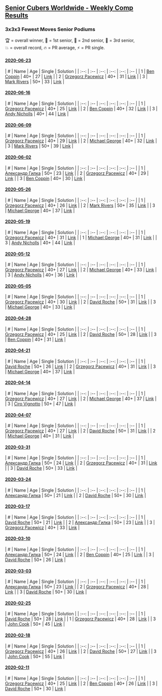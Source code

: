 <style>table {white-space: nowrap;}</style>

## [Senior Cubers Worldwide - Weekly Comp Results](/scw-comp/results/)
### 3x3x3 Fewest Moves Senior Podiums
<span style="white-space: nowrap;">🏆 = overall winner</span>, <span style="white-space: nowrap;">🥇 = 1st senior</span>, <span style="white-space: nowrap;">🥈 = 2nd senior</span>, <span style="white-space: nowrap;">🥉 = 3rd senior</span>, <span style="white-space: nowrap;">💥 = overall record</span>, <span style="white-space: nowrap;">🔥 = PR average</span>, <span style="white-space: nowrap;">⚡ = PR single</span>.

#### [2020-06-23](2020-06-23.md)

| # | Name | Age | Single | Solution |
| :--: | :-- | :--: | :--: | :--: | :-- |
| 1 | [Ben Coppin](../../persons/ben_coppin/333fm.md) | 40+ | 27 | [Link](https://www.facebook.com/events/284763775909443/permalink/285623172490170/) |
| 2 | [Grzegorz Pacewicz](../../persons/grzegorz_pacewicz/333fm.md) | 40+ | 31 | [Link](https://www.facebook.com/events/284763775909443/permalink/285251059194048/) |
| 3 | [Mark Rivers](../../persons/mark_rivers/333fm.md) | 50+ | 33 | [Link](https://www.facebook.com/events/284763775909443/permalink/288504812202006/) |

#### [2020-06-16](2020-06-16.md)

| # | Name | Age | Single | Solution |
| :--: | :-- | :--: | :--: | :--: | :-- |
| 1 | [Grzegorz Pacewicz](../../persons/grzegorz_pacewicz/333fm.md) | 40+ | 25 | [Link](https://www.facebook.com/events/753945178677521/permalink/756398248432214/) |
| 2 | [Ben Coppin](../../persons/ben_coppin/333fm.md) | 40+ | 32 | [Link](https://www.facebook.com/events/753945178677521/permalink/755294308542608/) |
| 3 | [Andy Nicholls](../../persons/andy_nicholls/333fm.md) | 40+ | 44 | [Link](https://www.facebook.com/events/753945178677521/permalink/755686318503407/) |

#### [2020-06-09](2020-06-09.md)

| # | Name | Age | Single | Solution |
| :--: | :-- | :--: | :--: | :--: | :-- |
| 1 | [Grzegorz Pacewicz](../../persons/grzegorz_pacewicz/333fm.md) | 40+ | 29 | [Link](https://www.facebook.com/events/855783411578420/permalink/857203278103100/) |
| 2 | [Michael George](../../persons/michael_george/333fm.md) | 40+ | 32 | [Link](https://www.facebook.com/events/855783411578420/permalink/860178947805533/) |
| 3 | [Mark Rivers](../../persons/mark_rivers/333fm.md) | 50+ | 39 | [Link](https://www.facebook.com/events/855783411578420/permalink/860043347819093/) |

#### [2020-06-02](2020-06-02.md)

| # | Name | Age | Single | Solution |
| :--: | :-- | :--: | :--: | :--: | :-- |
| 1 | [Александр Гилка](../../persons/александр_гилка/333fm.md) | 50+ | 23 | [Link](https://www.facebook.com/events/3920457157996941/permalink/3925569974152326/) |
| 2 | [Grzegorz Pacewicz](../../persons/grzegorz_pacewicz/333fm.md) | 40+ | 29 | [Link](https://www.facebook.com/events/3920457157996941/permalink/3929360207106636/) |
| 3 | [Ben Coppin](../../persons/ben_coppin/333fm.md) | 40+ | 30 | [Link](https://www.facebook.com/events/3920457157996941/permalink/3929494677093189/) |

#### [2020-05-26](2020-05-26.md)

| # | Name | Age | Single | Solution |
| :--: | :-- | :--: | :--: | :--: | :-- |
| 1 | [Grzegorz Pacewicz](../../persons/grzegorz_pacewicz/333fm.md) | 40+ | 26 | [Link](https://www.facebook.com/events/2622968941252005/permalink/2623152611233638/) |
| 2 | [Mark Rivers](../../persons/mark_rivers/333fm.md) | 50+ | 35 | [Link](https://www.facebook.com/events/2622968941252005/permalink/2628004390748460/) |
| 3 | [Michael George](../../persons/michael_george/333fm.md) | 40+ | 37 | [Link](https://www.facebook.com/events/2622968941252005/permalink/2626255534256679/) |

#### [2020-05-19](2020-05-19.md)

| # | Name | Age | Single | Solution |
| :--: | :-- | :--: | :--: | :--: | :-- |
| 1 | [Grzegorz Pacewicz](../../persons/grzegorz_pacewicz/333fm.md) | 40+ | 31 | [Link](https://www.facebook.com/events/568280284126471/permalink/570809837206849/) |
| 1 | [Michael George](../../persons/michael_george/333fm.md) | 40+ | 31 | [Link](https://www.facebook.com/events/568280284126471/permalink/569029154051584/) |
| 3 | [Andy Nicholls](../../persons/andy_nicholls/333fm.md) | 40+ | 44 | [Link](https://www.facebook.com/events/568280284126471/permalink/568367324117767/) |

#### [2020-05-12](2020-05-12.md)

| # | Name | Age | Single | Solution |
| :--: | :-- | :--: | :--: | :--: | :-- |
| 1 | [Grzegorz Pacewicz](../../persons/grzegorz_pacewicz/333fm.md) | 40+ | 27 | [Link](https://www.facebook.com/events/2563130363933815/permalink/2568078846772300/) |
| 2 | [Michael George](../../persons/michael_george/333fm.md) | 40+ | 33 | [Link](https://www.facebook.com/events/2563130363933815/permalink/2564203937159791/) |
| 3 | [Andy Nicholls](../../persons/andy_nicholls/333fm.md) | 40+ | 36 | [Link](https://www.facebook.com/events/2563130363933815/permalink/2563245993922252/) |

#### [2020-05-05](2020-05-05.md)

| # | Name | Age | Single | Solution |
| :--: | :-- | :--: | :--: | :--: | :-- |
| 1 | [Grzegorz Pacewicz](../../persons/grzegorz_pacewicz/333fm.md) | 40+ | 30 | [Link](https://www.facebook.com/events/271150663928664/permalink/274713473572383/) |
| 2 | [David Roche](../../persons/david_roche/333fm.md) | 50+ | 31 | [Link](https://www.facebook.com/events/271150663928664/permalink/274553566921707/) |
| 3 | [Michael George](../../persons/michael_george/333fm.md) | 40+ | 33 | [Link](https://www.facebook.com/events/271150663928664/permalink/274211690289228/) |

#### [2020-04-28](2020-04-28.md)

| # | Name | Age | Single | Solution |
| :--: | :-- | :--: | :--: | :--: | :-- |
| 1 | [Grzegorz Pacewicz](../../persons/grzegorz_pacewicz/333fm.md) | 40+ | 25 | [Link](https://www.facebook.com/events/339284923718995/permalink/341683326812488/) |
| 2 | [David Roche](../../persons/david_roche/333fm.md) | 50+ | 28 | [Link](https://www.facebook.com/events/339284923718995/permalink/343729683274519/) |
| 3 | [Ben Coppin](../../persons/ben_coppin/333fm.md) | 40+ | 31 | [Link](https://www.facebook.com/events/339284923718995/permalink/339287250385429/) |

#### [2020-04-21](2020-04-21.md)

| # | Name | Age | Single | Solution |
| :--: | :-- | :--: | :--: | :--: | :-- |
| 1 | [David Roche](../../persons/david_roche/333fm.md) | 50+ | 26 | [Link](https://www.facebook.com/events/573932290186676/permalink/577860719793833/) |
| 2 | [Grzegorz Pacewicz](../../persons/grzegorz_pacewicz/333fm.md) | 40+ | 31 | [Link](https://www.facebook.com/events/573932290186676/permalink/575999886646583/) |
| 3 | [Michael George](../../persons/michael_george/333fm.md) | 40+ | 37 | [Link](https://www.facebook.com/events/573932290186676/permalink/575408763372362/) |

#### [2020-04-14](2020-04-14.md)

| # | Name | Age | Single | Solution |
| :--: | :-- | :--: | :--: | :--: | :-- |
| 1 | [Grzegorz Pacewicz](../../persons/grzegorz_pacewicz/333fm.md) | 40+ | 27 | [Link](https://www.facebook.com/events/1537311246473343/permalink/1537775026426965/) |
| 2 | [Michael George](../../persons/michael_george/333fm.md) | 40+ | 37 | [Link](https://www.facebook.com/events/1537311246473343/permalink/1540438096160658/) |
| 3 | [Ciro Vignotto](../../persons/ciro_vignotto/333fm.md) | 50+ | 47 | [Link](https://www.facebook.com/events/1537311246473343/permalink/1537476063123528/) |

#### [2020-04-07](2020-04-07.md)

| # | Name | Age | Single | Solution |
| :--: | :-- | :--: | :--: | :--: | :-- |
| 1 | [Grzegorz Pacewicz](../../persons/grzegorz_pacewicz/333fm.md) | 40+ | 27 | [Link](https://www.facebook.com/events/253518435802861/permalink/254351852386186/) |
| 2 | [David Roche](../../persons/david_roche/333fm.md) | 50+ | 31 | [Link](https://www.facebook.com/events/253518435802861/permalink/257872972034074/) |
| 2 | [Michael George](../../persons/michael_george/333fm.md) | 40+ | 31 | [Link](https://www.facebook.com/events/253518435802861/permalink/254710715683633/) |

#### [2020-03-31](2020-03-31.md)

| # | Name | Age | Single | Solution |
| :--: | :-- | :--: | :--: | :--: | :-- |
| 1 | [Александр Гилка](../../persons/александр_гилка/333fm.md) | 50+ | 24 | [Link](https://www.facebook.com/events/511598773063510/permalink/512404262982961/) |
| 2 | [Grzegorz Pacewicz](../../persons/grzegorz_pacewicz/333fm.md) | 40+ | 31 | [Link](https://www.facebook.com/events/511598773063510/permalink/514549682768419/) |
| 3 | [David Roche](../../persons/david_roche/333fm.md) | 50+ | 33 | [Link](https://www.facebook.com/events/511598773063510/permalink/514712556085465/) |

#### [2020-03-24](2020-03-24.md)

| # | Name | Age | Single | Solution |
| :--: | :-- | :--: | :--: | :--: | :-- |
| 1 | [Александр Гилка](../../persons/александр_гилка/333fm.md) | 50+ | 21 | [Link](https://www.facebook.com/events/500266387310754/permalink/500800967257296/) |
| 2 | [David Roche](../../persons/david_roche/333fm.md) | 50+ | 30 | [Link](https://www.facebook.com/events/500266387310754/permalink/500672650603461/) |

#### [2020-03-17](2020-03-17.md)

| # | Name | Age | Single | Solution |
| :--: | :-- | :--: | :--: | :--: | :-- |
| 1 | [David Roche](../../persons/david_roche/333fm.md) | 50+ | 21 | [Link](https://www.facebook.com/events/210706923625115/permalink/211706620191812/) |
| 2 | [Александр Гилка](../../persons/александр_гилка/333fm.md) | 50+ | 23 | [Link](https://www.facebook.com/events/210706923625115/permalink/210837883612019/) |
| 3 | [Grzegorz Pacewicz](../../persons/grzegorz_pacewicz/333fm.md) | 40+ | 33 | [Link](https://www.facebook.com/events/210706923625115/permalink/210846356944505/) |

#### [2020-03-10](2020-03-10.md)

| # | Name | Age | Single | Solution |
| :--: | :-- | :--: | :--: | :--: | :-- |
| 1 | [Александр Гилка](../../persons/александр_гилка/333fm.md) | 50+ | 24 | [Link](https://www.facebook.com/events/640532176759268/permalink/641756139970205/) |
| 2 | [Ben Coppin](../../persons/ben_coppin/333fm.md) | 40+ | 25 | [Link](https://www.facebook.com/events/640532176759268/permalink/641063233372829/) |
| 3 | [David Roche](../../persons/david_roche/333fm.md) | 50+ | 26 | [Link](https://www.facebook.com/events/640532176759268/permalink/640978746714611/) |

#### [2020-03-03](2020-03-03.md)

| # | Name | Age | Single | Solution |
| :--: | :-- | :--: | :--: | :--: | :-- |
| 1 | [Александр Гилка](../../persons/александр_гилка/333fm.md) | 50+ | 23 | [Link](https://www.facebook.com/events/235909040903027/permalink/236081277552470/) |
| 2 | [Grzegorz Pacewicz](../../persons/grzegorz_pacewicz/333fm.md) | 40+ | 28 | [Link](https://www.facebook.com/events/235909040903027/permalink/239951957165402/) |
| 3 | [David Roche](../../persons/david_roche/333fm.md) | 50+ | 30 | [Link](https://www.facebook.com/events/235909040903027/permalink/239537177206880/) |

#### [2020-02-25](2020-02-25.md)

| # | Name | Age | Single | Solution |
| :--: | :-- | :--: | :--: | :--: | :-- |
| 1 | [David Roche](../../persons/david_roche/333fm.md) | 50+ | 28 | [Link](https://www.facebook.com/events/215751886207638/permalink/217139489402211/) |
| 1 | [Grzegorz Pacewicz](../../persons/grzegorz_pacewicz/333fm.md) | 40+ | 28 | [Link](https://www.facebook.com/events/215751886207638/permalink/216177539498406/) |
| 3 | [John Cook](../../persons/john_cook/333fm.md) | 50+ | 45 | [Link](https://www.facebook.com/events/215751886207638/permalink/217422122707281/) |

#### [2020-02-18](2020-02-18.md)

| # | Name | Age | Single | Solution |
| :--: | :-- | :--: | :--: | :--: | :-- |
| 1 | [Grzegorz Pacewicz](../../persons/grzegorz_pacewicz/333fm.md) | 40+ | 26 | [Link](https://www.facebook.com/groups/1604105099735401/permalink/2146673152145257/) |
| 2 | [David Roche](../../persons/david_roche/333fm.md) | 50+ | 27 | [Link](https://www.facebook.com/groups/1604105099735401/permalink/2146673152145257/) |
| 3 | [John Cook](../../persons/john_cook/333fm.md) | 50+ | 55 | [Link](https://www.facebook.com/groups/1604105099735401/permalink/2146673152145257/) |

#### [2020-02-11](2020-02-11.md)

| # | Name | Age | Single | Solution |
| :--: | :-- | :--: | :--: | :--: | :-- |
| 1 | [Grzegorz Pacewicz](../../persons/grzegorz_pacewicz/333fm.md) | 40+ | 25 | [Link](https://www.facebook.com/groups/1604105099735401/permalink/2138923996253506/) |
| 2 | [Ben Coppin](../../persons/ben_coppin/333fm.md) | 40+ | 26 | [Link](https://www.facebook.com/groups/1604105099735401/permalink/2138923996253506/) |
| 3 | [David Roche](../../persons/david_roche/333fm.md) | 50+ | 30 | [Link](https://www.facebook.com/groups/1604105099735401/permalink/2138923996253506/) |


<!-- Global site tag (gtag.js) - Google Analytics -->
<script async src="https://www.googletagmanager.com/gtag/js?id=UA-86348435-3"></script>
<script>window.dataLayer = window.dataLayer || []; function gtag() {dataLayer.push(arguments);} gtag('js', new Date()); gtag('config', 'UA-86348435-3');</script>
